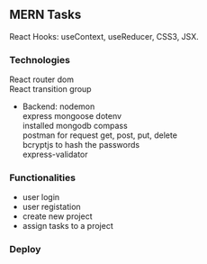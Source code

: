 ## MERN Tasks

React Hooks: useContext, useReducer, CSS3, JSX.

### Technologies

React router dom<br>
React transition group<br>

- Backend:
  nodemon<br>
  express mongoose dotenv<br>
  installed mongodb compass<br>
  postman for request get, post, put, delete<br>
  bcryptjs to hash the passwords<br>
  express-validator

### Functionalities

- user login
- user registation
- create new project
- assign tasks to a project

### Deploy
